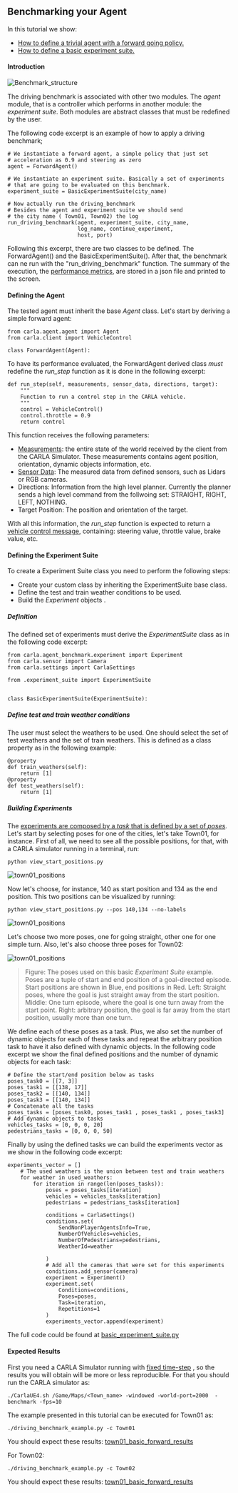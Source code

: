 Benchmarking your Agent
---------------------------


In this tutorial we show:

 * [How to define a trivial agent with a forward going policy.](#defining-the-agent)
 * [How to define a basic experiment suite.](#defining-the-experiment-suite)


#### Introduction

![Benchmark_structure](img/benchmark_diagram_small.png)

The driving benchmark is associated with other two modules.
The *agent* module, that is a controller which performs in
another module: the *experiment suite*.
Both modules are abstract classes that must be redefined by
the user.

The following code excerpt is
an example of how to apply a driving benchmark;

    # We instantiate a forward agent, a simple policy that just set
    # acceleration as 0.9 and steering as zero
    agent = ForwardAgent()

    # We instantiate an experiment suite. Basically a set of experiments
    # that are going to be evaluated on this benchmark.
    experiment_suite = BasicExperimentSuite(city_name)

    # Now actually run the driving_benchmark
    # Besides the agent and experiment suite we should send
    # the city name ( Town01, Town02) the log
    run_driving_benchmark(agent, experiment_suite, city_name,
                          log_name, continue_experiment,
                          host, port)



Following this excerpt, there are two classes to be defined.
The ForwardAgent() and the BasicExperimentSuite().
After that, the benchmark can ne run with the "run_driving_benchmark" function.
The  summary  of the execution, the [performance metrics](benchmark_metrics.md), are stored
in a json file and printed to the screen.




#### Defining the Agent

The tested agent must  inherit the base *Agent* class.
Let's start by deriving a simple forward agent:

    from carla.agent.agent import Agent
    from carla.client import VehicleControl

    class ForwardAgent(Agent):


To have its performance evaluated, the ForwardAgent derived class _must_
redefine the *run_step* function as it is done in the following excerpt:

    def run_step(self, measurements, sensor_data, directions, target):
        """
        Function to run a control step in the CARLA vehicle.
	    """
        control = VehicleControl()
        control.throttle = 0.9
        return control


This function receives the following parameters:

 * [Measurements](index.md)<!-- @todo -->: the entire state of the world received
 by the client from the CARLA Simulator. These measurements contains agent position, orientation,
 dynamic objects information, etc.
 * [Sensor Data](cameras_and_sensors.md): The measured data from defined sensors,
 such as Lidars or RGB cameras.
 * Directions: Information from the high level planner. Currently the planner sends
 a high level command from the follwoing set: STRAIGHT, RIGHT, LEFT, NOTHING.
 * Target Position: The position and orientation of the target.

 With all this information, the *run_step* function is expected
 to return a [vehicle control message](index.md)<!-- @todo -->, containing:
 steering value, throttle value, brake value, etc.



#### Defining the Experiment Suite


To create a Experiment Suite class you need to perform
the following steps:

* Create your custom class by inheriting the ExperimentSuite base class.
* Define the test and train weather conditions to be used.
* Build the *Experiment* objects .



##### Definition


The defined set of experiments must derive the *ExperimentSuite* class
as in the following code excerpt:

    from carla.agent_benchmark.experiment import Experiment
    from carla.sensor import Camera
    from carla.settings import CarlaSettings

    from .experiment_suite import ExperimentSuite


    class BasicExperimentSuite(ExperimentSuite):

##### Define test and train weather conditions

The user must select the weathers to be used. One should select the set
of test weathers and the set of train weathers. This is defined as a
class property as in the following example:

    @property
    def train_weathers(self):
        return [1]
    @property
    def test_weathers(self):
        return [1]


##### Building Experiments

The [experiments are composed by a *task* that is defined by a set of *poses*](benchmark_structure.md).
Let's start by selecting poses for one of the cities, let's take Town01, for instance.
First of all, we need to see all the possible positions, for that, with
a CARLA simulator running in a terminal, run:

    python view_start_positions.py

 ![town01_positions](img/town01_positions.png)


Now let's choose, for instance, 140 as start position and 134
as the end position. This two positions can be visualized by running:

    python view_start_positions.py --pos 140,134 --no-labels

 ![town01_positions](img/town01_140_134.png)

Let's choose two more  poses, one for going straight, other one for one simple turn.
Also, let's also choose three poses for Town02:


 ![town01_positions](img/initial_positions.png)
 >Figure: The poses used on this basic *Experiment Suite* example. Poses are
 a tuple of start and end position of a goal-directed episode. Start positions are
 shown in Blue, end positions in Red. Left: Straight poses,
 where the goal is just straight away from the start position. Middle: One turn
 episode, where the goal is one turn away from the start point. Right: arbitrary position,
 the goal is far away from the start position, usually more than one turn.


We define each of these poses as a task. Plus, we also set
the number of dynamic objects for each of these tasks and repeat
the arbitrary position task to have it also defined with dynamic
objects. In the following code excerpt we show the final
defined positions and the number of dynamic objects for each task:

    # Define the start/end position below as tasks
    poses_task0 = [[7, 3]]
    poses_task1 = [[138, 17]]
    poses_task2 = [[140, 134]]
    poses_task3 = [[140, 134]]
    # Concatenate all the tasks
    poses_tasks = [poses_task0, poses_task1 , poses_task1 , poses_task3]
    # Add dynamic objects to tasks
    vehicles_tasks = [0, 0, 0, 20]
    pedestrians_tasks = [0, 0, 0, 50]


Finally by using the defined tasks we can build the experiments
vector as we show in the following code excerpt:


    experiments_vector = []
        # The used weathers is the union between test and train weathers
        for weather in used_weathers:
            for iteration in range(len(poses_tasks)):
                poses = poses_tasks[iteration]
                vehicles = vehicles_tasks[iteration]
                pedestrians = pedestrians_tasks[iteration]

                conditions = CarlaSettings()
                conditions.set(
                    SendNonPlayerAgentsInfo=True,
                    NumberOfVehicles=vehicles,
                    NumberOfPedestrians=pedestrians,
                    WeatherId=weather

                )
                # Add all the cameras that were set for this experiments
                conditions.add_sensor(camera)
                experiment = Experiment()
                experiment.set(
                    Conditions=conditions,
                    Poses=poses,
                    Task=iteration,
                    Repetitions=1
                )
                experiments_vector.append(experiment)





The full code could be found at [basic_experiment_suite.py](https://github.com/carla-simulator/carla/blob/master/PythonClient/carla/driving_benchmark/experiment_suites/basic_experiment_suite.py)



#### Expected Results

First you need a CARLA Simulator running with [fixed time-step](configuring_the_simulation/#fixed-time-step)
 , so the results you will obtain will be more or less reproducible.
For that you should run the CARLA simulator as:

    ./CarlaUE4.sh /Game/Maps/<Town_name> -windowed -world-port=2000  -benchmark -fps=10

The example presented in this tutorial can be executed  for Town01 as:

    ./driving_benchmark_example.py -c Town01

You should expect these results: [town01_basic_forward_results](benchmark_basic_results_town01)

For Town02:

    ./driving_benchmark_example.py -c Town02

You should expect these results: [town01_basic_forward_results](benchmark_basic_results_town02)



